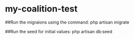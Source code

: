 # my-coalition-test

##Run the migraions using the command:
php artisan migrate


##Run the seed for initial values:
php artisan db:seed
